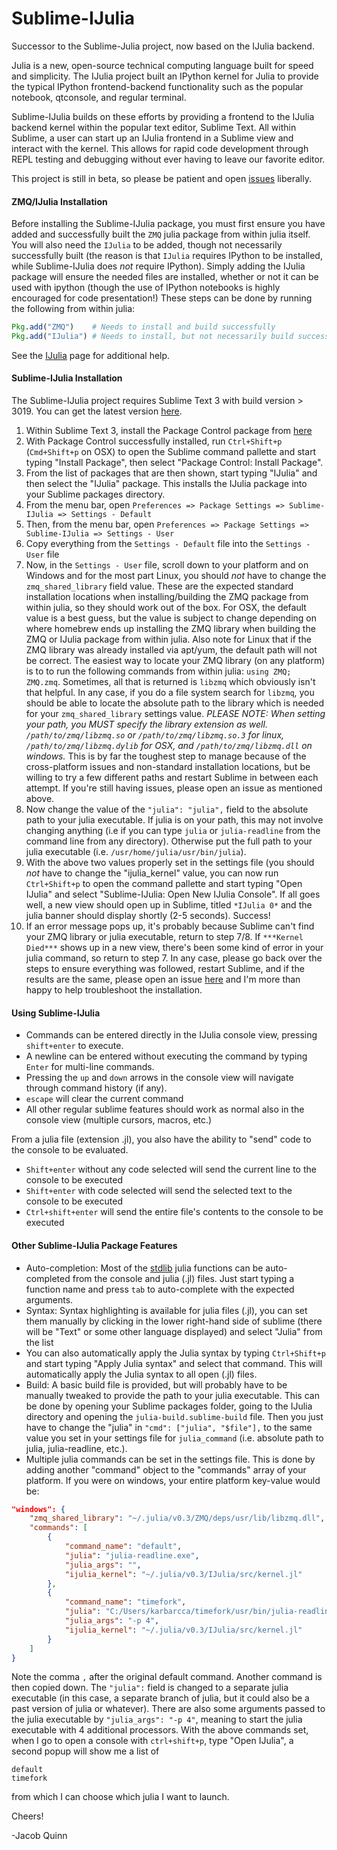 Sublime-IJulia
======

Successor to the Sublime-Julia project, now based on the IJulia backend.

Julia is a new, open-source technical computing language built for speed and simplicity. The IJulia project
built an IPython kernel for Julia to provide the typical IPython frontend-backend functionality such as
the popular notebook, qtconsole, and regular terminal. 

Sublime-IJulia builds on these efforts by providing a frontend to the IJulia backend kernel within the popular text editor, Sublime Text. All within Sublime, 
a user can start up an IJulia frontend in a Sublime view and interact with the kernel. This allows for rapid 
code development through REPL testing and debugging without ever having to leave our favorite editor.

This project is still in beta, so please be patient and open [issues](https://github.com/karbarcca/Sublime-IJulia/issues) liberally.

#### ZMQ/IJulia Installation
Before installing the Sublime-IJulia package, you must first ensure you have added and successfully built the `ZMQ` julia package from within julia itself. You will also need the `IJulia` to be added, though not necessarily successfully built (the reason is that `IJulia` requires IPython to be installed, while Sublime-IJulia does *not* require IPython). Simply adding the IJulia package will ensure the needed files are installed, whether or not it can be used with ipython (though the use of IPython notebooks is highly encouraged for code presentation!) These steps can be done by running the following from within julia:
```julia
Pkg.add("ZMQ")    # Needs to install and build successfully
Pkg.add("IJulia") # Needs to install, but not necessarily build successfully
```
See the [IJulia](https://github.com/JuliaLang/IJulia.jl) page for additional help.


#### Sublime-IJulia Installation
The Sublime-IJulia project requires Sublime Text 3 with build version > 3019. You can get the latest version [here](http://www.sublimetext.com/3).


1. Within Sublime Text 3, install the Package Control package from [here](https://sublime.wbond.net/installation)
2. With Package Control successfully installed, run `Ctrl+Shift+p` (`Cmd+Shift+p` on OSX) to open the Sublime command pallette and start typing "Install Package", then select "Package Control: Install Package".
3. From the list of packages that are then shown, start typing "IJulia" and then select the "IJulia" package. This installs the IJulia package into your Sublime packages directory.
4. From the menu bar, open `Preferences => Package Settings => Sublime-IJulia => Settings - Default`
5. Then, from the menu bar, open `Preferences => Package Settings => Sublime-IJulia => Settings - User`
6. Copy everything from the `Settings - Default` file into the `Settings - User` file
7. Now, in the `Settings - User` file, scroll down to your platform and on Windows and for the most part Linux, you should *not* have to change the `zmq_shared_library` field value. These are the expected standard installation locations when installing/building the ZMQ package from within julia, so they should work out of the box. For OSX, the default value is a best guess, but the value is subject to change depending on where homebrew ends up installing the ZMQ library when building the ZMQ or IJulia package from within julia. Also note for Linux that if the ZMQ library was already installed via apt/yum, the default path will not be correct. The easiest way to locate your ZMQ library (on any platform) is to to run the following commands from within julia: `using ZMQ; ZMQ.zmq`. Sometimes, all that is returned is `libzmq` which obviously isn't that helpful. In any case, if you do a file system search for `libzmq`, you should be able to locate the absolute path to the library which is needed for your `zmq_shared_library` settings value. *PLEASE NOTE: When setting your path, you MUST specify the library extension as well. `/path/to/zmq/libzmq.so` or `/path/to/zmq/libzmq.so.3` for linux, `/path/to/zmq/libzmq.dylib` for OSX, and `/path/to/zmq/libzmq.dll` on windows.* This is by far the toughest step to manage because of the cross-platform issues and non-standard installation locations, but be willing to try a few different paths and restart Sublime in between each attempt. If you're still having issues, please open an issue as mentioned above.
8. Now change the value of the `"julia": "julia",` field to the absolute path to your julia executable. If julia is on your path, this may not involve changing anything (i.e if you can type `julia` or `julia-readline` from the command line from any directory). Otherwise put the full path to your julia executable (i.e. `/usr/home/julia/usr/bin/julia`).
9. With the above two values properly set in the settings file (you should *not* have to change the "ijulia_kernel" value, you can now run `Ctrl+Shift+p` to open the command pallette and start typing "Open IJulia" and select "Sublime-IJulia: Open New IJulia Console". If all goes well, a new view should open up in Sublime, titled `*IJulia 0*` and the julia banner should display shortly (2-5 seconds). Success!
10. If an error message pops up, it's probably because Sublime can't find your ZMQ library or julia executable, return to step 7/8. If `***Kernel Died***` shows up in a new view, there's been some kind of error in your julia command, so return to step 7. In any case, please go back over the steps to ensure everything was followed, restart Sublime, and if the results are the same, please open an issue [here](https://github.com/karbarcca/Sublime-IJulia/issues) and I'm more than happy to help troubleshoot the installation.

#### Using Sublime-IJulia
* Commands can be entered directly in the IJulia console view, pressing `shift+enter` to execute. 
* A newline can be entered without executing the command by typing `Enter` for multi-line commands.
* Pressing the `up` and `down` arrows in the console view will navigate through command history (if any).
* `escape` will clear the current command
* All other regular sublime features should work as normal also in the console view (multiple cursors, macros, etc.)


From a julia file (extension .jl), you also have the ability to "send" code to the console to be evaluated. 
* `Shift+enter` without any code selected will send the current line to the console to be executed
* `Shift+enter` with code selected will send the selected text to the console to be executed
* `Ctrl+shift+enter` will send the entire file's contents to the console to be executed

#### Other Sublime-IJulia Package Features
* Auto-completion: Most of the [stdlib](http://docs.julialang.org/en/latest/stdlib/base/#) julia functions can be auto-completed from the console and julia (.jl) files. Just start typing a function name and press `tab` to auto-complete with the expected arguments.
* Syntax: Syntax highlighting is available for julia files (.jl), you can set them manually by clicking in the lower right-hand side of sublime (there will be "Text" or some other language displayed) and select "Julia" from the list
* You can also automatically apply the Julia syntax by typing `Ctrl+Shift+p` and start typing "Apply Julia syntax" and select that command. This will automatically apply the Julia syntax to all open (.jl) files.
* Build: A basic build file is provided, but will probably have to be manually tweaked to provide the path to your julia executable. This can be done by opening your Sublime packages folder, going to the IJulia directory and opening the `julia-build.sublime-build` file. Then you just have to change the "julia" in `"cmd": ["julia", "$file"],` to the same value you set in your settings file for `julia_command` (i.e. absolute path to julia, julia-readline, etc.). 
* Multiple julia commands can be set in the settings file. This is done by adding another "command" object to the "commands" array of your platform. If you were on windows, your entire platform key-value would be:

```json
"windows": {
    "zmq_shared_library": "~/.julia/v0.3/ZMQ/deps/usr/lib/libzmq.dll",
    "commands": [
        {
            "command_name": "default",
            "julia": "julia-readline.exe",
            "julia_args": "",
            "ijulia_kernel": "~/.julia/v0.3/IJulia/src/kernel.jl"
        },
        {
            "command_name": "timefork",
            "julia": "C:/Users/karbarcca/timefork/usr/bin/julia-readline.exe",
            "julia_args": "-p 4",
            "ijulia_kernel": "~/.julia/v0.3/IJulia/src/kernel.jl"
        }
    ]
}
```
Note the comma `,` after the original default command. Another command is then copied down. The `"julia":` field is changed to a separate julia executable (in this case, a separate branch of julia, but it could also be a past version of julia or whatever). There are also some arguments passed to the julia executable by `"julia_args": "-p 4"`, meaning to start the julia executable with 4 additional processors. With the above commands set, when I go to open a console with `ctrl+shift+p`, type "Open IJulia", a second popup will show me a list of

```
default
timefork
```
from which I can choose which julia I want to launch. 

Cheers!

-Jacob Quinn
